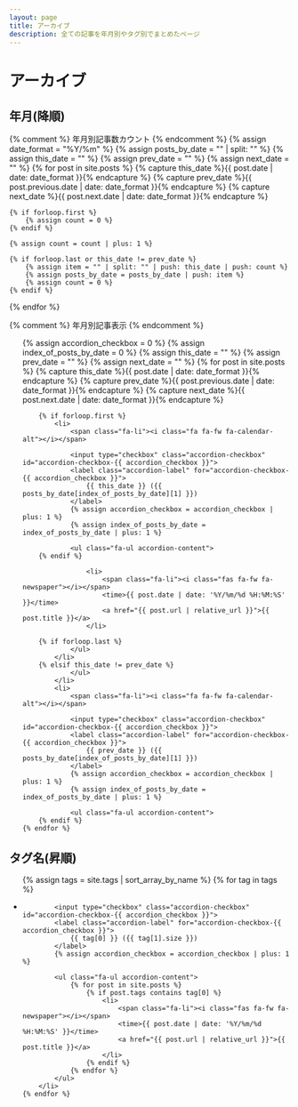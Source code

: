 ```yaml
---
layout: page
title: アーカイブ
description: 全ての記事を年月別やタグ別でまとめたページ
---
```


<h1>
	<i class="fas fa-fw fa-book"></i>アーカイブ
</h1>

<h2>
	<i class="fas fa-fw fa-calendar-alt"></i>年月(降順)
</h2>

{% comment %}
	年月別記事数カウント
{% endcomment %}
{% assign date_format = "%Y/%m" %}
{% assign posts_by_date = "" | split: "" %}
{% assign this_date = "" %}
{% assign prev_date = "" %}
{% assign next_date = "" %}
{% for post in site.posts %}
	{% capture this_date %}{{ post.date | date: date_format }}{% endcapture %}
	{% capture prev_date %}{{ post.previous.date | date: date_format }}{% endcapture %}
	{% capture next_date %}{{ post.next.date | date: date_format }}{% endcapture %}
	
	{% if forloop.first %}
		{% assign count = 0 %}
	{% endif %}
	
	{% assign count = count | plus: 1 %}
	
	{% if forloop.last or this_date != prev_date %}
		{% assign item = "" | split: "" | push: this_date | push: count %}
		{% assign posts_by_date = posts_by_date | push: item %}
		{% assign count = 0 %}
	{% endif %}
{% endfor %}

{% comment %}
	年月別記事表示
{% endcomment %}
<ul class="fa-ul">
	{% assign accordion_checkbox = 0 %}
	{% assign index_of_posts_by_date = 0 %}
	{% assign this_date = "" %}
	{% assign prev_date = "" %}
	{% assign next_date = "" %}
	{% for post in site.posts %}
		{% capture this_date %}{{ post.date | date: date_format }}{% endcapture %}
		{% capture prev_date %}{{ post.previous.date | date: date_format }}{% endcapture %}
		{% capture next_date %}{{ post.next.date | date: date_format }}{% endcapture %}
		
		{% if forloop.first %}
			<li>
				<span class="fa-li"><i class="fa fa-fw fa-calendar-alt"></i></span>
				
				<input type="checkbox" class="accordion-checkbox" id="accordion-checkbox-{{ accordion_checkbox }}">
				<label class="accordion-label" for="accordion-checkbox-{{ accordion_checkbox }}">
					{{ this_date }} ({{ posts_by_date[index_of_posts_by_date][1] }})
				</label>
				{% assign accordion_checkbox = accordion_checkbox | plus: 1 %}
				{% assign index_of_posts_by_date = index_of_posts_by_date | plus: 1 %}
				
				<ul class="fa-ul accordion-content">
		{% endif %}
		
					<li>
						<span class="fa-li"><i class="fas fa-fw fa-newspaper"></i></span>
						<time>{{ post.date | date: '%Y/%m/%d %H:%M:%S' }}</time>
						<a href="{{ post.url | relative_url }}">{{ post.title }}</a>
					</li>
		
		{% if forloop.last %}
				</ul>
			</li>
		{% elsif this_date != prev_date %}
				</ul>
			</li>
			<li>
				<span class="fa-li"><i class="fa fa-fw fa-calendar-alt"></i></span>
				
				<input type="checkbox" class="accordion-checkbox" id="accordion-checkbox-{{ accordion_checkbox }}">
				<label class="accordion-label" for="accordion-checkbox-{{ accordion_checkbox }}">
					{{ prev_date }} ({{ posts_by_date[index_of_posts_by_date][1] }})
				</label>
				{% assign accordion_checkbox = accordion_checkbox | plus: 1 %}
				{% assign index_of_posts_by_date = index_of_posts_by_date | plus: 1 %}
				
				<ul class="fa-ul accordion-content">
		{% endif %}
	{% endfor %}
</ul>

<h2>
	<i class="fas fa-fw fa-tag"></i>タグ名(昇順)
</h2>

<ul class="fa-ul">
	{% assign tags = site.tags | sort_array_by_name %}
	{% for tag in tags %}
		<li>
			<span class="fa-li"><i class="fas fa-fw fa-tag"></i></span>
			
			<input type="checkbox" class="accordion-checkbox" id="accordion-checkbox-{{ accordion_checkbox }}">
			<label class="accordion-label" for="accordion-checkbox-{{ accordion_checkbox }}">
				{{ tag[0] }} ({{ tag[1].size }})
			</label>
			{% assign accordion_checkbox = accordion_checkbox | plus: 1 %}
			
			<ul class="fa-ul accordion-content">
				{% for post in site.posts %}
					{% if post.tags contains tag[0] %}
						<li>
							<span class="fa-li"><i class="fas fa-fw fa-newspaper"></i></span>
							<time>{{ post.date | date: '%Y/%m/%d %H:%M:%S' }}</time>
							<a href="{{ post.url | relative_url }}">{{ post.title }}</a>
						</li>
					{% endif %}
				{% endfor %}
			</ul>
		</li>
	{% endfor %}
</ul>
